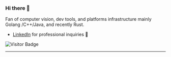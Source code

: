 ### Hi there 👋

Fan of computer vision, dev tools, and platforms infrastructure mainly Golang /C++/Java, and recently Rust.

- [LinkedIn](https://www.linkedin.com/in/oussama-ben-ghorbel/) for professional inquiries 💬

![Visitor Badge](https://visitor-badge.laobi.icu/badge?page_id=dainerx.dainerx)

<!--
[![HitCount](http://hits.dwyl.com/Dainerx/Dainerx.svg)](http://hits.dwyl.com/Dainerx/Dainerx)
-->

---


<!--
**Dainerx/Dainerx** is a ✨ _special_ ✨ repository because its `README.md` (this file) appears on your GitHub profile.

Here are some ideas to get you started:

- 🔭 I’m currently working on ...
- 🌱 I’m currently learning ...
- 👯 I’m looking to collaborate on ...
- 🤔 I’m looking for help with ...
- 💬 Ask me about ...
- 📫 How to reach me: ...
- 😄 Pronouns: ...
- ⚡ Fun fact: ...
-->
